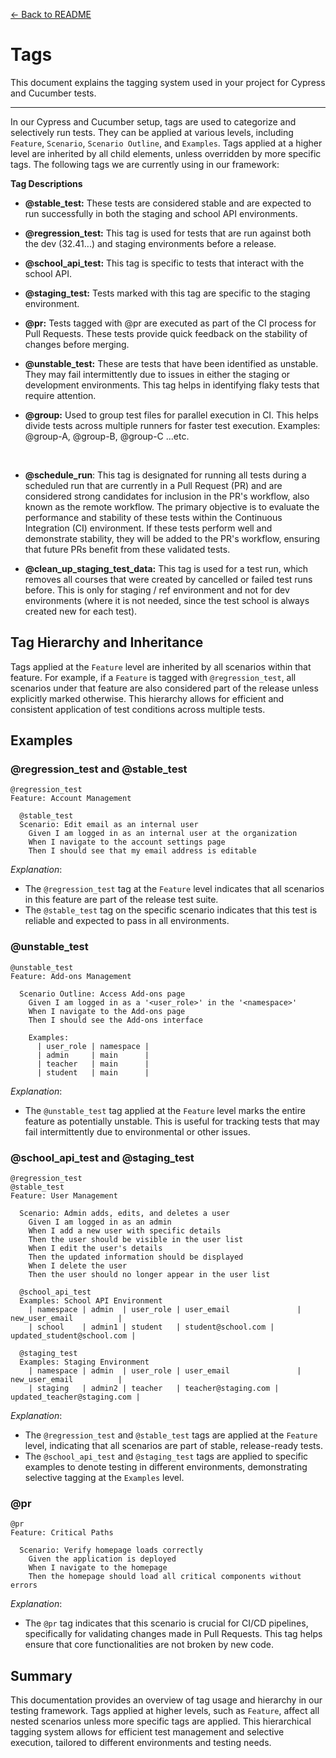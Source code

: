[← Back to README](../README.md)

# Tags

This document explains the tagging system used in your project for Cypress and Cucumber tests.

---

In our Cypress and Cucumber setup, tags are used to categorize and selectively run tests. They can be applied at various levels, including `Feature`, `Scenario`, `Scenario Outline`, and `Examples`. Tags applied at a higher level are inherited by all child elements, unless overridden by more specific tags. The following tags we are currently using in our framework:

**Tag Descriptions**

- **@stable_test:** These tests are considered stable and are expected to run successfully in both the staging and school API environments.
  <br>

- **@regression_test:** This tag is used for tests that are run against both the dev (32.41...) and staging environments before a release.
  <br>

- **@school_api_test:** This tag is specific to tests that interact with the school API.
  <br>

- **@staging_test:** Tests marked with this tag are specific to the staging environment.
  <br>

- **@pr:** Tests tagged with @pr are executed as part of the CI process for Pull Requests. These tests provide quick feedback on the stability of changes before merging.
  <br>

- **@unstable_test:** These are tests that have been identified as unstable. They may fail intermittently due to issues in either the staging or development environments. This tag helps in identifying flaky tests that require attention.
  <br>

- **@group:** Used to group test files for parallel execution in CI. This helps divide tests across multiple runners for faster test execution.
Examples: @group-A, @group-B, @group-C ...etc.

  <br>

- **@schedule_run**: This tag is designated for running all tests during a scheduled run that are currently in a Pull Request (PR) and are considered strong candidates for inclusion in the PR's workflow, also known as the remote workflow. The primary objective is to evaluate the performance and stability of these tests within the Continuous Integration (CI) environment. If these tests perform well and demonstrate stability, they will be added to the PR's workflow, ensuring that future PRs benefit from these validated tests.
  <br>

- **@clean_up_staging_test_data:** This tag is used for a test run, which removes all courses that were created by cancelled or failed test runs before. This is only for staging / ref environment and not for dev environments (where it is not needed, since the test school is always created new for each test).

## Tag Hierarchy and Inheritance

Tags applied at the `Feature` level are inherited by all scenarios within that feature. For example, if a `Feature` is tagged with `@regression_test`, all scenarios under that feature are also considered part of the release unless explicitly marked otherwise. This hierarchy allows for efficient and consistent application of test conditions across multiple tests.

## Examples

### @regression_test and @stable_test

```cucumber
@regression_test
Feature: Account Management

  @stable_test
  Scenario: Edit email as an internal user
    Given I am logged in as an internal user at the organization
    When I navigate to the account settings page
    Then I should see that my email address is editable
```

_Explanation_:

- The `@regression_test` tag at the `Feature` level indicates that all scenarios in this feature are part of the release test suite.
- The `@stable_test` tag on the specific scenario indicates that this test is reliable and expected to pass in all environments.

### @unstable_test

```cucumber
@unstable_test
Feature: Add-ons Management

  Scenario Outline: Access Add-ons page
    Given I am logged in as a '<user_role>' in the '<namespace>'
    When I navigate to the Add-ons page
    Then I should see the Add-ons interface

    Examples:
      | user_role | namespace |
      | admin     | main      |
      | teacher   | main      |
      | student   | main      |
```

_Explanation_:

- The `@unstable_test` tag applied at the `Feature` level marks the entire feature as potentially unstable. This is useful for tracking tests that may fail intermittently due to environmental or other issues.

### @school_api_test and @staging_test

```cucumber
@regression_test
@stable_test
Feature: User Management

  Scenario: Admin adds, edits, and deletes a user
    Given I am logged in as an admin
    When I add a new user with specific details
    Then the user should be visible in the user list
    When I edit the user's details
    Then the updated information should be displayed
    When I delete the user
    Then the user should no longer appear in the user list

  @school_api_test
  Examples: School API Environment
    | namespace | admin  | user_role | user_email               | new_user_email          |
    | school    | admin1 | student   | student@school.com | updated_student@school.com |

  @staging_test
  Examples: Staging Environment
    | namespace | admin  | user_role | user_email               | new_user_email          |
    | staging   | admin2 | teacher   | teacher@staging.com | updated_teacher@staging.com |
```

_Explanation_:

- The `@regression_test` and `@stable_test` tags are applied at the `Feature` level, indicating that all scenarios are part of stable, release-ready tests.
- The `@school_api_test` and `@staging_test` tags are applied to specific examples to denote testing in different environments, demonstrating selective tagging at the `Examples` level.

### @pr

```cucumber
@pr
Feature: Critical Paths

  Scenario: Verify homepage loads correctly
    Given the application is deployed
    When I navigate to the homepage
    Then the homepage should load all critical components without errors
```

_Explanation_:

- The `@pr` tag indicates that this scenario is crucial for CI/CD pipelines, specifically for validating changes made in Pull Requests. This tag helps ensure that core functionalities are not broken by new code.

## Summary

This documentation provides an overview of tag usage and hierarchy in our testing framework. Tags applied at higher levels, such as `Feature`, affect all nested scenarios unless more specific tags are applied. This hierarchical tagging system allows for efficient test management and selective execution, tailored to different environments and testing needs.

